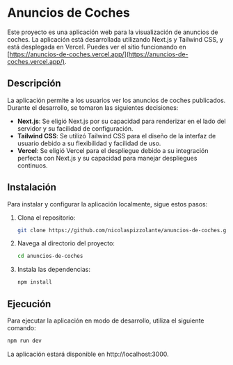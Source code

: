 # Anuncios de Coches

Este proyecto es una aplicación web para la visualización de anuncios de coches. La aplicación está desarrollada utilizando Next.js y Tailwind CSS, y está desplegada en Vercel. Puedes ver el sitio funcionando en [https://anuncios-de-coches.vercel.app/](https://anuncios-de-coches.vercel.app/).

## Descripción

La aplicación permite a los usuarios ver los anuncios de coches publicados. Durante el desarrollo, se tomaron las siguientes decisiones:

- **Next.js**: Se eligió Next.js por su capacidad para renderizar en el lado del servidor y su facilidad de configuración.
- **Tailwind CSS**: Se utilizó Tailwind CSS para el diseño de la interfaz de usuario debido a su flexibilidad y facilidad de uso.
- **Vercel**: Se eligió Vercel para el despliegue debido a su integración perfecta con Next.js y su capacidad para manejar despliegues continuos.

## Instalación

Para instalar y configurar la aplicación localmente, sigue estos pasos:

1. Clona el repositorio:
    ```sh
    git clone https://github.com/nicolaspizzolante/anuncios-de-coches.git
    ```

2. Navega al directorio del proyecto:
    ```sh
    cd anuncios-de-coches
    ```

3. Instala las dependencias:
    ```sh
    npm install
    ```

## Ejecución

Para ejecutar la aplicación en modo de desarrollo, utiliza el siguiente comando:

```sh
npm run dev
```

La aplicación estará disponible en http://localhost:3000.